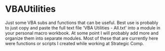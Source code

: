 # VBAUtilities
Just some VBA subs and functions that can be useful. Best use is probably to just copy and paste the full text file 'VBA Utilities - All.txt' into a module in your
personal macro workbook. At some point I will probably add more and organize them into separate modules. Most of these that are currently here were functions or scripts
I created while working at Strategic Comp.
